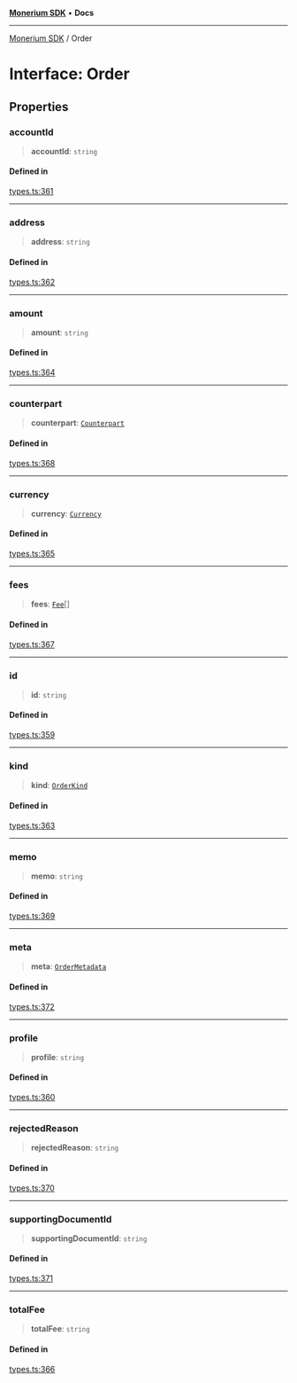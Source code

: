 [**Monerium SDK**](../README.md) • **Docs**

---

[Monerium SDK](../README.md) / Order

# Interface: Order

## Properties

### accountId

> **accountId**: `string`

#### Defined in

[types.ts:361](https://github.com/monerium/js-monorepo/blob/b10be252d44a0e68c58bc7ef6fab8947911e4a7a/packages/sdk/src/types.ts#L361)

---

### address

> **address**: `string`

#### Defined in

[types.ts:362](https://github.com/monerium/js-monorepo/blob/b10be252d44a0e68c58bc7ef6fab8947911e4a7a/packages/sdk/src/types.ts#L362)

---

### amount

> **amount**: `string`

#### Defined in

[types.ts:364](https://github.com/monerium/js-monorepo/blob/b10be252d44a0e68c58bc7ef6fab8947911e4a7a/packages/sdk/src/types.ts#L364)

---

### counterpart

> **counterpart**: [`Counterpart`](Counterpart.md)

#### Defined in

[types.ts:368](https://github.com/monerium/js-monorepo/blob/b10be252d44a0e68c58bc7ef6fab8947911e4a7a/packages/sdk/src/types.ts#L368)

---

### currency

> **currency**: [`Currency`](../enumerations/Currency.md)

#### Defined in

[types.ts:365](https://github.com/monerium/js-monorepo/blob/b10be252d44a0e68c58bc7ef6fab8947911e4a7a/packages/sdk/src/types.ts#L365)

---

### fees

> **fees**: [`Fee`](Fee.md)[]

#### Defined in

[types.ts:367](https://github.com/monerium/js-monorepo/blob/b10be252d44a0e68c58bc7ef6fab8947911e4a7a/packages/sdk/src/types.ts#L367)

---

### id

> **id**: `string`

#### Defined in

[types.ts:359](https://github.com/monerium/js-monorepo/blob/b10be252d44a0e68c58bc7ef6fab8947911e4a7a/packages/sdk/src/types.ts#L359)

---

### kind

> **kind**: [`OrderKind`](../enumerations/OrderKind.md)

#### Defined in

[types.ts:363](https://github.com/monerium/js-monorepo/blob/b10be252d44a0e68c58bc7ef6fab8947911e4a7a/packages/sdk/src/types.ts#L363)

---

### memo

> **memo**: `string`

#### Defined in

[types.ts:369](https://github.com/monerium/js-monorepo/blob/b10be252d44a0e68c58bc7ef6fab8947911e4a7a/packages/sdk/src/types.ts#L369)

---

### meta

> **meta**: [`OrderMetadata`](OrderMetadata.md)

#### Defined in

[types.ts:372](https://github.com/monerium/js-monorepo/blob/b10be252d44a0e68c58bc7ef6fab8947911e4a7a/packages/sdk/src/types.ts#L372)

---

### profile

> **profile**: `string`

#### Defined in

[types.ts:360](https://github.com/monerium/js-monorepo/blob/b10be252d44a0e68c58bc7ef6fab8947911e4a7a/packages/sdk/src/types.ts#L360)

---

### rejectedReason

> **rejectedReason**: `string`

#### Defined in

[types.ts:370](https://github.com/monerium/js-monorepo/blob/b10be252d44a0e68c58bc7ef6fab8947911e4a7a/packages/sdk/src/types.ts#L370)

---

### supportingDocumentId

> **supportingDocumentId**: `string`

#### Defined in

[types.ts:371](https://github.com/monerium/js-monorepo/blob/b10be252d44a0e68c58bc7ef6fab8947911e4a7a/packages/sdk/src/types.ts#L371)

---

### totalFee

> **totalFee**: `string`

#### Defined in

[types.ts:366](https://github.com/monerium/js-monorepo/blob/b10be252d44a0e68c58bc7ef6fab8947911e4a7a/packages/sdk/src/types.ts#L366)
